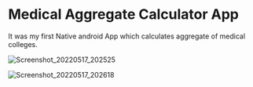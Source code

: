 # Medical Aggregate Calculator App
It was my first Native android App which calculates aggregate of medical colleges.

![Screenshot_20220517_202525](https://user-images.githubusercontent.com/68849516/168849031-28b28806-2baa-4b4d-bf5d-53fdd7dde844.png)

![Screenshot_20220517_202618](https://user-images.githubusercontent.com/68849516/168849071-4c62dd14-d686-42df-9df4-5d48165c34b4.png)

